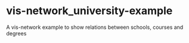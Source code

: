 # vis-network_university-example
A vis-network example to show relations between schools, courses and degrees
